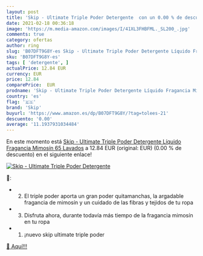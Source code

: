 ```yaml
---
layout: post
title: 'Skip - Ultimate Triple Poder Detergente  con un 0.00 % de descuento'
date: 2021-02-18 00:36:18
image: 'https://m.media-amazon.com/images/I/41XL3FHBFML._SL200_.jpg'
comments: true
category: ofertas
author: ring
slug: 'B07DFT9G8Y-es Skip - Ultimate Triple Poder Detergente Líquido Fragancia...'
sku: 'B07DFT9G8Y-es'
tags: [ 'detergente', ]
actualPrice: 12.84 EUR
currency: EUR
price: 12.84
comparePrice:  EUR
prodname: 'Skip - Ultimate Triple Poder Detergente Líquido Fragancia Mimosín  65 Lavados'
country: 'es'
flag: '🇪🇸'
brand: 'Skip'
buyurl: 'https://www.amazon.es/dp/B07DFT9G8Y/?tag=tolees-21'
descuento: '0.00'
average: '11.1937931034484'
---
```


En este momento está [Skip - Ultimate Triple Poder Detergente Líquido Fragancia Mimosín  65 Lavados](https://www.amazon.es/dp/B07DFT9G8Y/?tag=tolees-21) a 12.84 EUR (original:  EUR) (0.00 %  de descuento) en el siguiente enlace!

[![Skip - Ultimate Triple Poder Detergente ](https://m.media-amazon.com/images/I/41XL3FHBFML._SL200_.jpg)](https://www.amazon.es/dp/B07DFT9G8Y/?tag=tolees-21)

🔎:

- 2. El triple poder aporta un gran poder quitamanchas, la argadable fragancia de mimosín y un cuidado de las fibras y tejidos de tu ropa
- 3. Disfruta ahora, durante todavía más tiempo de la fragancia mimosín en tu ropa
- 1. ¡nuevo skip ultimate triple poder

[🛒 Aquí!!!](https://www.amazon.es/dp/B07DFT9G8Y/?tag=tolees-21)
